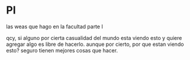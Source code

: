 # PI
las weas que hago en la facultad parte I

qcy, si alguno por cierta casualidad del mundo esta viendo esto y quiere agregar algo es libre de hacerlo.
aunque por cierto, por que estan viendo esto? seguro tienen mejores cosas que hacer.
